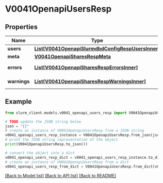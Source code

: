 # V0041OpenapiUsersResp


## Properties

Name | Type | Description | Notes
------------ | ------------- | ------------- | -------------
**users** | [**List[V0041OpenapiSlurmdbdConfigRespUsersInner]**](V0041OpenapiSlurmdbdConfigRespUsersInner.md) | users | 
**meta** | [**V0041OpenapiSharesRespMeta**](V0041OpenapiSharesRespMeta.md) |  | [optional] 
**errors** | [**List[V0041OpenapiSharesRespErrorsInner]**](V0041OpenapiSharesRespErrorsInner.md) | Query errors | [optional] 
**warnings** | [**List[V0041OpenapiSharesRespWarningsInner]**](V0041OpenapiSharesRespWarningsInner.md) | Query warnings | [optional] 

## Example

```python
from slurm_client.models.v0041_openapi_users_resp import V0041OpenapiUsersResp

# TODO update the JSON string below
json = "{}"
# create an instance of V0041OpenapiUsersResp from a JSON string
v0041_openapi_users_resp_instance = V0041OpenapiUsersResp.from_json(json)
# print the JSON string representation of the object
print(V0041OpenapiUsersResp.to_json())

# convert the object into a dict
v0041_openapi_users_resp_dict = v0041_openapi_users_resp_instance.to_dict()
# create an instance of V0041OpenapiUsersResp from a dict
v0041_openapi_users_resp_from_dict = V0041OpenapiUsersResp.from_dict(v0041_openapi_users_resp_dict)
```
[[Back to Model list]](../README.md#documentation-for-models) [[Back to API list]](../README.md#documentation-for-api-endpoints) [[Back to README]](../README.md)


